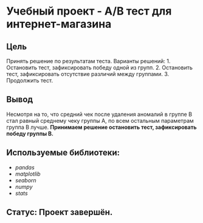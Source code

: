 # Учебный проект - A/B тест для интернет-магазина

## Цель

Принять решение по результатам теста. Варианты решений: 1. Остановить тест, зафиксировать победу одной из групп. 2. Остановить тест, зафиксировать отсутствие различий между группами. 3. Продолжить тест.

## Вывод

Несмотря на то, что средний чек после удаления аномалий в группе B стал равный среднему чеку группы А, по всем остальным параметрам группа B лучше. **Принимаем решение остановить тест, зафиксировать победу группы B.**


## Используемые библиотеки:
- *pandas*
- *matplotlib*
- *seaborn*
- *numpy*
- *stats*

## Статус: Проект завершён.
